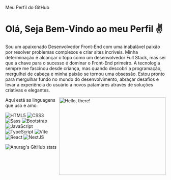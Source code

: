 Meu Perfil do  GitHub

# Olá, Seja Bem-Vindo ao meu Perfil ✌

Sou um apaixonado Desenvolvedor Front-End com uma inabalável paixão por resolver problemas complexos e criar sites incríveis. Minha determinação é alcançar o topo como um desenvolvedor Full Stack, mas sei que a chave para o sucesso é dominar o Front-End primeiro. A tecnologia sempre me fascinou desde criança, mas quando descobri a programação, mergulhei de cabeça e minha paixão se tornou uma obsessão. Estou pronto para mergulhar fundo no mundo do desenvolvimento, abraçar desafios e levar a experiência do usuário a novos patamares através de soluções criativas e elegantes.

<a href="#">
<img src="https://media1.tenor.com/images/a7bd6b94430c1e66148d580209e377c5/tenor.gif?itemid=5043108" title="hello" width="335" height="243" align="right" margin-bottom="100px" alt="Hello, there!">
</a>




Aqui está as linguagens que uso e amo:


![HTML5](https://img.shields.io/badge/-HTML5-232323?style=flat&labelColor=E34F26&logo=html5&logoColor=ffffff)
![CSS3](https://img.shields.io/badge/-CSS3-232323?style=flat&labelColor=1572B6&logo=css3&logoColor=ffffff)
![Sass](https://img.shields.io/badge/-Sass-232323?style=flat&labelColor=CC6699&logo=sass&logoColor=ffffff)
![Bootstrap](https://img.shields.io/badge/-Bootstrap-232323?style=flat&labelColor=7952B3&logo=bootstrap&logoColor=ffffff)
![JavaScript](https://img.shields.io/badge/-JavaScript-232323?style=flat&labelColor=000000&logo=javascript&logoColor=F7DF1E)
![TypeScript](https://img.shields.io/badge/-TypeScript-232323?style=flat&labelColor=000000&logo=typescript&logoColor=3178C6)
![Vite](https://img.shields.io/badge/-Vite-232323?style=flat&labelColor=646CFF&logo=vite&logoColor=ffe330)
![React](https://img.shields.io/badge/-React-232323?style=flat&labelColor=61DAFB&logo=react&logoColor=000000)
![NextJS](https://img.shields.io/badge/-NextJS-232323?style=flat&labelColor=000000&logo=nextdotjs&logoColor=ffffff)





![Anurag's GitHub stats](https://github-readme-stats.vercel.app/api?username=anuraghazra&show_icons=true&theme=tokyonight)
